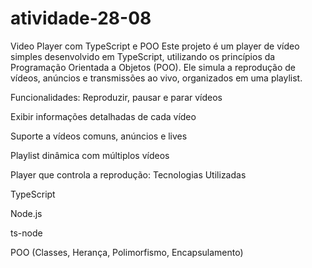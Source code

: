 # atividade-28-08
Video Player com TypeScript e POO
Este projeto é um player de vídeo simples desenvolvido em TypeScript, utilizando os princípios da Programação Orientada a Objetos (POO). Ele simula a reprodução de vídeos, anúncios e transmissões ao vivo, organizados em uma playlist.

Funcionalidades:
Reproduzir, pausar e parar vídeos

Exibir informações detalhadas de cada vídeo

Suporte a vídeos comuns, anúncios e lives

Playlist dinâmica com múltiplos vídeos

Player que controla a reprodução:
Tecnologias Utilizadas

TypeScript

Node.js

ts-node

POO (Classes, Herança, Polimorfismo, Encapsulamento)

